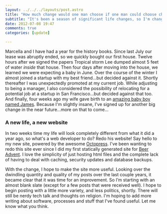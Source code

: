 ```yaml
---
layout: ../../../layouts/post.astro
title: "How much change would one man choose if one man could choose change?"
subtitle: "It's been a season of significant life changes, so I'm changing things up some more"
date: 2012-07-08 19:47
comments: true
categories: [update]

---
```

Marcella and I have had a year for the history books. Since last July our lease was abruptly ended, so we quickly bought our first house. Twelve hours after we signed the papers Tropical storm Lee dumped almost 5 feet of water _inside_ that house. Then four days after moving into the house, we learned we were expecting a baby in June. Over the course of the winter I almost joined a startup with my best friend...but decided against it. Shortly thereafter I was unexpectedly promoted at my current job. While adjusting to being a manager, I also considered the possibility of relocating for a potential job at a startup in San Francisco...but decided against that too. And finally, four weeks ago my wife gave birth to an [amazing baby boy named James](/2012/06/im-a-papa-bear-say-hello-to-james/). Because I'm slightly insane, I've signed up for another big change in the near future...more on that to come...

<!-- more -->

### A new life, a new website

In two weeks time my life will look completely different from what it did a year ago, so what's a web developer to do? Redo his website! Say hello to my new site, powered by the awesome [Octopress](http://octopress.org/). I've been wanting to redo this site ever since I did my first statically generated site for [Beer Advent](http://beeradvent.com). I love the simplicity of just hosting html files and the complete lack of having to deal with caching, security updates and database backups.

With the change, I hope to make the site more useful. Looking over the dwindling quantity and quality of my posts over the last couple years, it became clear that it was time for an improvement. So I’m starting with an almost blank slate (except for a few posts that were received well). I hope to begin posting with a little more variety, and less politics, shortly. There will still be nerdy tech talk and thoughts on religion. I'm hoping to add more writing about software, processes and stuff that I've found useful. Let me know what you think.
